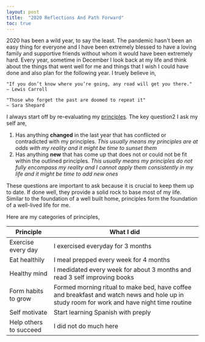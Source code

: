 ```yaml
---
layout: post
title:  "2020 Reflections And Path Forward"
toc: true
---
```

2020 has been a wild year, to say the least. The pandemic hasn't been an easy thing for everyone and I have been extremely blessed to have a loving family and supportive friends without whom it would have been extremely hard.
Every year, sometime in December I look back at my life and think about the things that went well for me and things that I wish I could have done and also plan for the following year. I truely believe in,
```
"If you don’t know where you’re going, any road will get you there."
– Lewis Carroll

"Those who forget the past are doomed to repeat it"
― Sara Shepard
```

I always start off by re-evaluating my [principles](https://blog.nishantrayan.com/2019/02/18/principles.html). The key question2 I ask my self are,

1. Has anything **changed** in the last year that has conflicted or contradicted with my principles. _This usually means my principles are at odds with my reality and it might be time to sunset them_
2. Has anything **new** that has come up that does not or could not be fit within the outlined principles. _This usually means my principles do not fully encompass my reality and I cannot apply them consistently in my life and it might be time to add new ones_

These questions are important to ask because it is crucial to keep them up to date. If done well, they provide a solid rock to base most of my life. Similar to the foundation of a well built home, principles form the foundation of a well-lived life for me.

Here are my categories of principles,

|Principle  |What I did |
|-----------|-----------|
|Exercise every day | I exercised everyday for 3 months |
|Eat healthily      | I meal prepped every week for 4 months |
|Healthy mind       | I medidated every week for about 3 months and read 3 self improving books |
|Form habits to grow| Formed morning ritual to make bed, have coffee and breakfast and watch news and hole up in study room for work and have night time routine|
|Self motivate      | Start learning Spanish with preply|
|Help others to succeed | I did not do much here|



